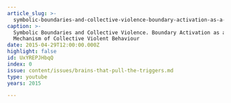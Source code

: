 ```yaml
---
article_slug: >-
  symbolic-boundaries-and-collective-violence-boundary-activation-as-a-key-mechanism-of-collective-violent-behaviour
caption: >-
  Symbolic Boundaries and Collective Violence. Boundary Activation as a Key
  Mechanism of Collective Violent Behaviour
date: 2015-04-29T12:00:00.000Z
highlight: false
id: UxYREPJHbqQ
index: 0
issue: content/issues/brains-that-pull-the-triggers.md
type: youtube
years: 2015

---
```

